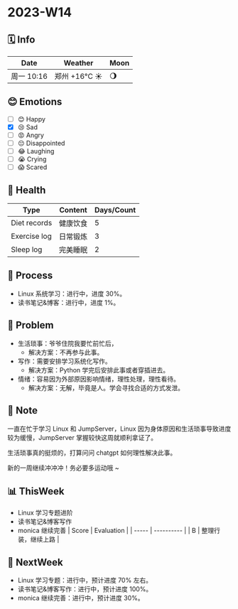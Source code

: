 # 2023-W14

## 🗓️ Info

| Date       | Weather | Moon                                                 |
| -------------- | ------------ | ---- |
| 周一 10:16 | 郑州 +16°C ☀️   | 🌖 |

## 😊 Emotions

- [ ] 😊 Happy
- [x] 😢 Sad
- [ ] 😡 Angry
- [ ] 😔 Disappointed
- [ ] 😂 Laughing
- [ ] 😭 Crying
- [ ] 😱 Scared

## 🍎 Health

| Type         | Content | Days/Count |
| ------------ | ------- | ---------- |
| Diet records |    健康饮食     |     5       |
| Exercise log |     日常锻炼    |     3       |
| Sleep log    |    完美睡眠     |     2       |

## 🚀 Process

- Linux 系统学习：进行中，进度 30%。
- 读书笔记&博客：进行中，进度 1%。

## 🚧 Problem

- 生活琐事：爷爷住院我要忙前忙后，
	- 解决方案：不再参与此事。
- 写作：需要安排学习系统化写作。
	- 解决方案：Python 学完后安排此事或者穿插进去。
- 情绪：容易因为外部原因影响情绪，理性处理，理性看待。
	- 解决方案：无解，毕竟是人。学会寻找合适的方式发泄。

## 📝 Note

一直在忙于学习 Linux 和 JumpServer，Linux 因为身体原因和生活琐事导致进度较为缓慢，JumpServer 掌握较快这周就顺利拿证了。

生活琐事真的挺烦的，打算问问 chatgpt 如何理性解决此事。

新的一周继续冲冲冲！务必要多运动哦 ~

## 📊 ThisWeek

- Linux 学习专题进阶
- 读书笔记&博客写作
- monica 继续完善
| Score | Evaluation |
| ----- | ---------- |
|   B    |   整理行装，继续上路         |

## 🎯 NextWeek

- Linux 学习专题：进行中，预计进度 70% 左右。
- 读书笔记&博客写作：进行中，预计进度 100%。
- monica 继续完善：进行中，预计进度 30%。
